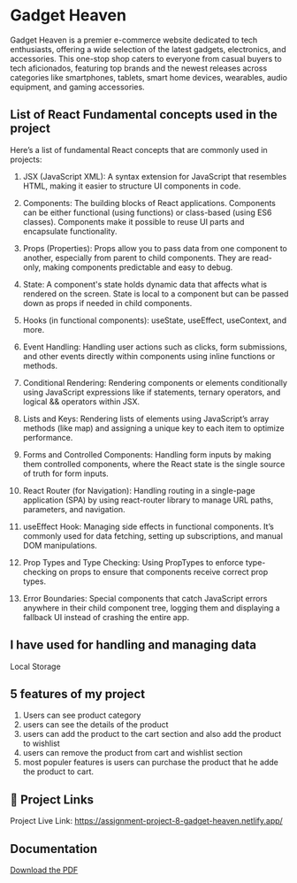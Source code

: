 
# Gadget Heaven

Gadget Heaven is a premier e-commerce website dedicated to tech enthusiasts, offering a wide selection of the latest gadgets, electronics, and accessories. This one-stop shop caters to everyone from casual buyers to tech aficionados, featuring top brands and the newest releases across categories like smartphones, tablets, smart home devices, wearables, audio equipment, and gaming accessories.



## List of React Fundamental concepts used in the project

Here’s a list of fundamental React concepts that are commonly used in projects:

1. JSX (JavaScript XML): A syntax extension for JavaScript that resembles HTML, making it easier to structure UI components in code.

2. Components: The building blocks of React applications. Components can be either functional (using functions) or class-based (using ES6 classes). Components make it possible to reuse UI parts and encapsulate functionality.

3. Props (Properties): Props allow you to pass data from one component to another, especially from parent to child components. They are read-only, making components predictable and easy to debug.

4. State: A component's state holds dynamic data that affects what is rendered on the screen. State is local to a component but can be passed down as props if needed in child components.
5. Hooks (in functional components): useState, useEffect, useContext, and more.

6. Event Handling: Handling user actions such as clicks, form submissions, and other events directly within components using inline functions or methods.

7. Conditional Rendering: Rendering components or elements conditionally using JavaScript expressions like if statements, ternary operators, and logical && operators within JSX.

8. Lists and Keys: Rendering lists of elements using JavaScript’s array methods (like map) and assigning a unique key to each item to optimize performance.

9. Forms and Controlled Components: Handling form inputs by making them controlled components, where the React state is the single source of truth for form inputs.

10. React Router (for Navigation): Handling routing in a single-page application (SPA) by using react-router library to manage URL paths, parameters, and navigation.

11. useEffect Hook: Managing side effects in functional components. It’s commonly used for data fetching, setting up subscriptions, and manual DOM manipulations.

12. Prop Types and Type Checking: Using PropTypes to enforce type-checking on props to ensure that components receive correct prop types.

13. Error Boundaries: Special components that catch JavaScript errors anywhere in their child component tree, logging them and displaying a fallback UI instead of crashing the entire app.


## I have used for handling and managing data 

Local Storage



    
## 5 features of my project

1. Users can see product category
2. users can see the details of the product
3. users can add the product to the cart section and also add the product to wishlist
4. users can remove the product from cart and wishlist section
5. most populer features is users can purchase the product that he adde the product to cart.
## 🔗 Project Links
Project Live Link: https://assignment-project-8-gadget-heaven.netlify.app/



## Documentation

[Download the PDF](https://github.com/programming-hero-web-course2/b10a8-gadget-heaven-tasnimalam1/blob/02b0f943dcdf3586e0a135af5b1ce2332e21b319/Batch-10_Assignment-08.pdf)


